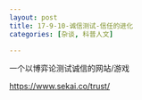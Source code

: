 ```yaml
---
layout: post
title: 17-9-10-诚信测试-信任的进化
categories: [杂谈, 科普人文]

---
```


一个以博弈论测试诚信的网站/游戏

https://www.sekai.co/trust/